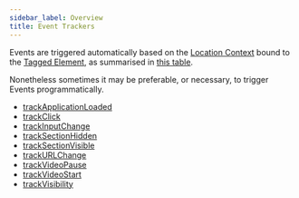 ```yaml
---
sidebar_label: Overview
title: Event Trackers
---
```


Events are triggered automatically based on the [Location Context](/taxonomy/location-contexts/overview.md) bound to the [Tagged Element](/tracking/core-concepts/tagging.md#tagged-elements), as summarised in [this table](/tracking/api-reference/low-level/tagLocation.md#events).

Nonetheless sometimes it may be preferable, or necessary, to trigger Events programmatically.

- [trackApplicationLoaded](/tracking/api-reference/event-trackers/trackApplicationLoaded.md)
- [trackClick](/tracking/api-reference/event-trackers/trackClick.md)
- [trackInputChange](/tracking/api-reference/event-trackers/trackInputChange.md)
- [trackSectionHidden](/tracking/api-reference/event-trackers/trackSectionHidden.md)
- [trackSectionVisible](/tracking/api-reference/event-trackers/trackSectionVisible.md)
- [trackURLChange](/tracking/api-reference/event-trackers/trackURLChange.md)
- [trackVideoPause](/tracking/api-reference/event-trackers/trackVideoPause.md)
- [trackVideoStart](/tracking/api-reference/event-trackers/trackVideoStart.md)
- [trackVisibility](/tracking/api-reference/event-trackers/trackVisibility.md)
